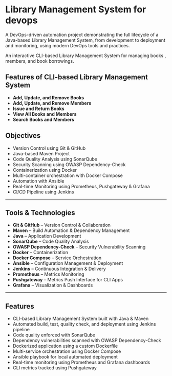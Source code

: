 # Library Management System for devops

A DevOps-driven automation project demonstrating the full lifecycle of a Java-based Library Management System, from development to deployment and monitoring, using modern DevOps tools and practices.

An interactive CLI-based Library Management System for managing books
, members, and book borrowings.

## Features of CLI-based Library Management System

- **Add, Update, and Remove Books**
- **Add, Update, and Remove Members**
- **Issue and Return Books**
- **View All Books and Members**
- **Search Books and Members**

## Objectives

- Version Control using Git & GitHub  
- Java-based Maven Project  
- Code Quality Analysis using SonarQube  
- Security Scanning using OWASP Dependency-Check  
- Containerization using Docker  
- Multi-container orchestration with Docker Compose  
- Automation with Ansible  
- Real-time Monitoring using Prometheus, Pushgateway & Grafana  
- CI/CD Pipeline using Jenkins  

---

## Tools & Technologies

- **Git & GitHub** – Version Control & Collaboration  
- **Maven** – Build Automation & Dependency Management  
- **Java** – Application Development  
- **SonarQube** – Code Quality Analysis  
- **OWASP Dependency-Check** – Security Vulnerability Scanning  
- **Docker** – Containerization  
- **Docker Compose** – Service Orchestration  
- **Ansible** – Configuration Management & Deployment  
- **Jenkins** – Continuous Integration & Delivery  
- **Prometheus** – Metrics Monitoring  
- **Pushgateway** – Metrics Push Interface for CLI Apps  
- **Grafana** – Visualization & Dashboards  

---

## Features

- CLI-based Library Management System built with Java & Maven  
- Automated build, test, quality check, and deployment using Jenkins pipeline  
- Code quality enforced with SonarQube  
- Dependency vulnerabilities scanned with OWASP Dependency-Check  
- Dockerized application using a custom Dockerfile  
- Multi-service orchestration using Docker Compose  
- Ansible playbook for local automated deployment  
- Real-time monitoring using Prometheus and Grafana dashboards  
- CLI metrics tracked using Pushgateway 

